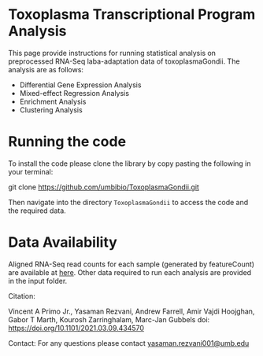 # Toxoplasma Transcriptional Program Analysis

This page provide instructions for running statistical analysis on preprocessed RNA-Seq laba-adaptation data of toxoplasmaGondii. The analysis are as follows:

* Differential Gene Expression Analysis
* Mixed-effect Regression Analysis
* Enrichment Analysis
* Clustering Analysis

# Running the code

To install the code please clone the library by copy pasting the following in your terminal:

git clone https://github.com/umbibio/ToxoplasmaGondii.git

Then navigate into the directory ```ToxoplasmaGondii``` to access the code and the required data.
# Data Availability

Aligned RNA-Seq read counts for each sample (generated by featureCount) are available at [here](https://markov.math.umb.edu/rnaseq_counts_toxoplasma/rnaseq_counts_toxo.zip). Other data required to run each analysis are provided in the input folder. 

Citation:

Vincent A Primo Jr., Yasaman Rezvani, Andrew Farrell, Amir Vajdi Hoojghan, Gabor T Marth, Kourosh Zarringhalam, Marc-Jan Gubbels
doi: https://doi.org/10.1101/2021.03.09.434570

Contact: For any questions please contact yasaman.rezvani001@umb.edu
